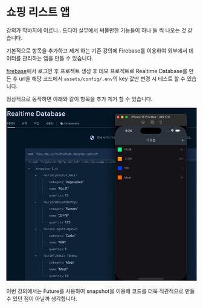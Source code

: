 # 쇼핑 리스트 앱

강의가 막바지에 이르니.. 드디어 실무에서 써볼만한 기능들이 하나 둘 씩 나오는 것 같습니다.

기본적으로 항목을 추가하고 제거 하는 기존 강의에 Firebase를 이용하여 외부에서 데이터를 관리하는 앱을 만들 수 있습니다.

[firebase](https://firebase.google.com/?hl=ko)에서 로그인 후 프로젝트 생성 후
데모 프로젝트로 Realtime Database를 만든 후 url을 해당 코드에서 `assets/config/.env`의 key 값만 변경 시 테스트 할 수 있습니다.

정상적으로 동작하면 아래와 같이 항목을 추가 제거 할 수 있습니다.

![image](./docs/06_image02.png)

이번 강의에서는 Future를 사용하여 snapshot을 이용해 코드를 더욱 직관적으로 만들 수 있던 점이 아닐까 생각합니다.
